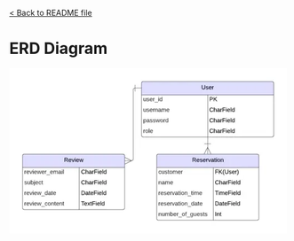 [&lt; Back to README file](/README.md)

# ERD Diagram

![ERD diagram of database](/documentation/images/kuidaore-erd-diagram.webp)
